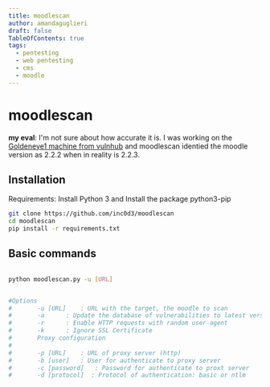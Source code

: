 ```yaml
---
title: moodlescan
author: amandaguglieri
draft: false
TableOfContents: true
tags:
  - pentesting
  - web pentesting
  - cms
  - moodle
---
```


# moodlescan

**my eval**: I'm not sure about how accurate it is. I was working on the [Goldeneye1 machine from vulnhub](vulnhub-goldeneye-1.md) and moodlescan identied the moodle version as 2.2.2 when in reality is 2.2.3.  


## Installation

Requirements: Install Python 3 and Install the package python3-pip

```bash
git clone https://github.com/inc0d3/moodlescan
cd moodlescan
pip install -r requirements.txt
```

## Basic commands


```bash

python moodlescan.py -u [URL]


#Options
#		-u [URL] 	: URL with the target, the moodle to scan
#		-a 		: Update the database of vulnerabilities to latest version
#		-r 		: Enable HTTP requests with random user-agent
#		-k 		: Ignore SSL Certificate
#		Proxy configuration
#
#		-p [URL]	: URL of proxy server (http)
#		-b [user]	: User for authenticate to proxy server
#		-c [password]	: Password for authenticate to proxt server
#		-d [protocol]  : Protocol of authentication: basic or ntlm

```


